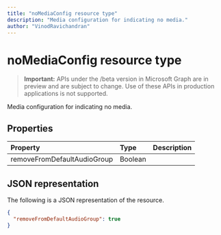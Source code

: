 ```yaml
---
title: "noMediaConfig resource type"
description: "Media configuration for indicating no media."
author: "VinodRavichandran"
---
```


# noMediaConfig resource type

> **Important:** APIs under the /beta version in Microsoft Graph are in preview and are subject to change. Use of these APIs in production applications is not supported.

Media configuration for indicating no media.

## Properties

| Property       | Type    | Description|
|:---------------|:--------|:----------|
| removeFromDefaultAudioGroup | Boolean |  |

## JSON representation

The following is a JSON representation of the resource.

<!-- {
  "blockType": "resource",
  "optionalProperties": [

  ],
  "@odata.type": "microsoft.graph.noMediaConfig"
}-->
```json
{
  "removeFromDefaultAudioGroup": true
}
```

<!-- uuid: 8fcb5dbc-d5aa-4681-8e31-b001d5168d79
2015-10-25 14:57:30 UTC -->
<!-- {
  "type": "#page.annotation",
  "description": "noMediaConfig resource",
  "keywords": "",
  "section": "documentation",
  "tocPath": ""
}-->

